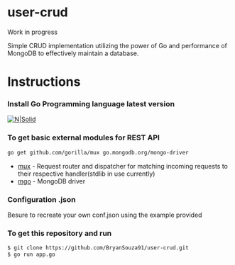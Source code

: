 # user-crud

Work in progress 

Simple CRUD implementation utilizing the power of Go and performance of MongoDB to effectively maintain a database.

# Instructions

### Install Go Programming language latest version

[![N|Solid](https://sdtimes.com/wp-content/uploads/2018/02/golang.sh_-490x490.png)](https://golang.org/dl/)

### To get basic external modules for REST API

 ```sh
go get github.com/gorilla/mux go.mongodb.org/mongo-driver
```

* [mux](https://github.com/gorilla/mux) - Request router and dispatcher for matching incoming requests to their respective handler(stdlib in use currently)
* [mgo](https://pkg.go.dev/go.mongodb.org/mongo-driver) - MongoDB driver

### Configuration .json
Besure to recreate your own conf.json using the example provided

### To get this repository and run

 ```sh
$ git clone https://github.com/BryanSouza91/user-crud.git
$ go run app.go
```
